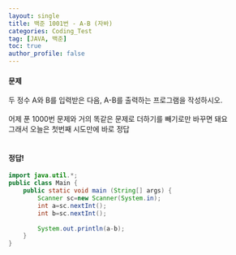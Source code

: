 ```yaml
---
layout: single
title: 백준 1001번 - A-B (자바)
categories: Coding_Test
tag: [JAVA, 백준]
toc: true
author_profile: false
---
```


#### 문제
두 정수 A와 B를 입력받은 다음, A-B를 출력하는 프로그램을 작성하시오. <br/><br/>
어제 푼 1000번 문제와 거의 똑같은 문제로 더하기를 빼기로만 바꾸면 돼요<br/>
그래서 오늘은 첫번째 시도만에 바로 정답
<br/><br/>

#### 정답!
```java
import java.util.*;
public class Main {
    public static void main (String[] args) {
        Scanner sc=new Scanner(System.in);
        int a=sc.nextInt();
        int b=sc.nextInt();
        
        System.out.println(a-b);
    }
}
```
